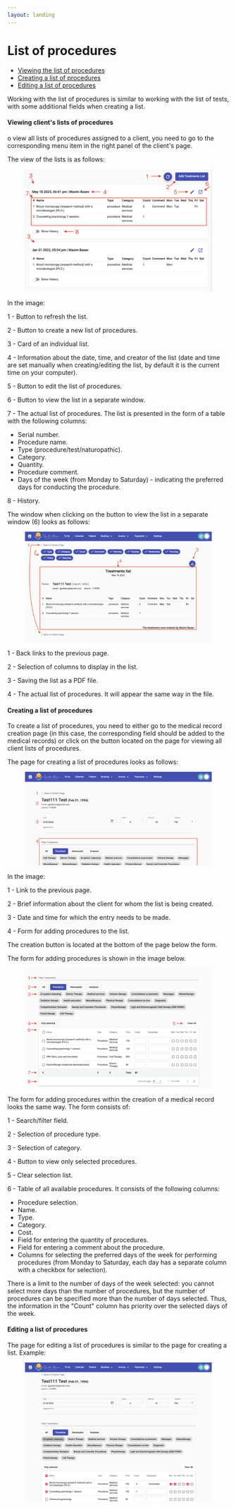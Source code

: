```yaml
---
layout: landing
---
```


# List of procedures

* [Viewing the list of procedures](list-of-procedures.md#viewing-clients-lists-of-procedures)
* [Creating a list of procedures](list-of-procedures.md#creating-a-list-of-procedures)
* [Editing a list of procedures](list-of-procedures.md#editing-a-list-of-procedures)

Working with the list of procedures is similar to working with the list of tests, with some additional fields when creating a list.

#### Viewing client's lists of procedures

o view all lists of procedures assigned to a client, you need to go to the corresponding menu item in the right panel of the client's page.

The view of the lists is as follows:

<figure><img src="../../../.gitbook/assets/Screenshot 2023-05-25 at 19.45.54.png" alt=""><figcaption></figcaption></figure>

In the image:

1 - Button to refresh the list.&#x20;

2 - Button to create a new list of procedures.&#x20;

3 - Card of an individual list.&#x20;

4 - Information about the date, time, and creator of the list (date and time are set manually when creating/editing the list, by default it is the current time on your computer).&#x20;

5 - Button to edit the list of procedures.&#x20;

6 - Button to view the list in a separate window.&#x20;

7 - The actual list of procedures. The list is presented in the form of a table with the following columns:

* Serial number.
* Procedure name.
* Type (procedure/test/naturopathic).
* Category.
* Quantity.
* Procedure comment.
* Days of the week (from Monday to Saturday) - indicating the preferred days for conducting the procedure.

8 - History.

The window when clicking on the button to view the list in a separate window (6) looks as follows:

<figure><img src="../../../.gitbook/assets/Screenshot 2023-05-25 at 20.07.11.png" alt=""><figcaption></figcaption></figure>

1 - Back links to the previous page.&#x20;

2 - Selection of columns to display in the list.&#x20;

3 - Saving the list as a PDF file.&#x20;

4 - The actual list of procedures. It will appear the same way in the file.

#### Creating a list of procedures

To create a list of procedures, you need to either go to the medical record creation page (in this case, the corresponding field should be added to the medical records) or click on the button located on the page for viewing all client lists of procedures.

The page for creating a list of procedures looks as follows:

<figure><img src="../../../.gitbook/assets/Screenshot 2023-05-25 at 20.38.30.png" alt=""><figcaption></figcaption></figure>

In the image:

1 - Link to the previous page.&#x20;

2 - Brief information about the client for whom the list is being created.&#x20;

3 - Date and time for which the entry needs to be made.&#x20;

4 - Form for adding procedures to the list.

The creation button is located at the bottom of the page below the form.

The form for adding procedures is shown in the image below.

<figure><img src="../../../.gitbook/assets/Screenshot 2023-05-25 at 20.43.19.png" alt=""><figcaption></figcaption></figure>

The form for adding procedures within the creation of a medical record looks the same way. The form consists of:

1 - Search/filter field.&#x20;

2 - Selection of procedure type.&#x20;

3 - Selection of category.&#x20;

4 - Button to view only selected procedures.&#x20;

5 - Clear selection list.&#x20;

6 - Table of all available procedures. It consists of the following columns:

* Procedure selection.
* Name.
* Type.
* Category.
* Cost.
* Field for entering the quantity of procedures.
* Field for entering a comment about the procedure.
* Columns for selecting the preferred days of the week for performing procedures (from Monday to Saturday, each day has a separate column with a checkbox for selection).

There is a limit to the number of days of the week selected: you cannot select more days than the number of procedures, but the number of procedures can be specified more than the number of days selected. Thus, the information in the "Count" column has priority over the selected days of the week.

#### Editing a list of procedures

The page for editing a list of procedures is similar to the page for creating a list. Example:

<figure><img src="../../../.gitbook/assets/Screenshot 2023-05-25 at 21.23.04.png" alt=""><figcaption></figcaption></figure>
